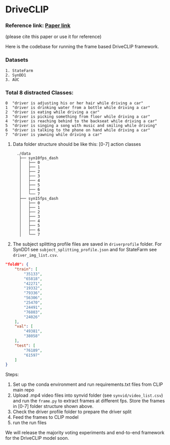 # DriveCLIP
### Reference link: [Paper link](https://ml4ad.github.io/files/papers2022/DriveCLIP:%20Zero-Shot%20Transfer%20for%20Distracted%20Driving%20Activity%20Understanding%20using%20CLIP.pdf)  
(please cite this paper or use it for reference)

Here is the codebase for running the frame based DriveCLIP framework.

### Datasets
```
1. StateFarm
2. SynDD1
3. AUC
```

### Total 8 distracted Classes:
```
0  "driver is adjusting his or her hair while driving a car"
1  "driver is drinking water from a bottle while driving a car"
2  "driver is eating while driving a car"
3  "driver is picking something from floor while driving a car"
4  "driver is reaching behind to the backseat while driving a car"
5  "driver is singing a song with music and smiling while driving"
6  "driver is talking to the phone on hand while driving a car"
7  "driver is yawning while driving a car"
```


1. Data folder structure should be like this: [0-7] action classes

```
     ./data
      ├── syn10fps_dash
      │   ├── 0
      │   ├── 1
      │   ├── 2
      │   ├── 3
      │   ├── 4
      │   ├── 5
      │   ├── 6
      │   └── 7
      ├── syn15fps_dash
      │   ├── 0
      │   ├── 1
      │   ├── 2
      │   ├── 3
      │   ├── 4
      │   ├── 5
      │   ├── 6
      │   └── 7
```

2. The subject splitting profile files are saved in `driverprofile` folder. For SynDD1 see `subject_splitting_profile.json` and for StateFarm see `driver_img_list.csv`.

```json
"fold0": {
    "train": [
        "35133",
        "65818",
        "42271",
        "19332",
        "79336",
        "56306",
        "25470",
        "24491",
        "76803",
        "24026"
    ],
    "val": [
        "49381",
        "38058"
    ],
    "test": [
        "76189",
        "61597"
    ]
}
```

Steps:
1. Set up the conda environment and run requirements.txt files from CLIP main repo
2. Upload .mp4 video files into synvid folder (see `synvid/video_list.csv`) and run the `frame.py` to extract frames at different fps. Store the frames in [0-7] folder structure shown above.
3. Check the driver profile folder to prepare the driver split
3. Feed the frames to CLIP model 
4. run the run files 


We will release the majority voting experiments and end-to-end framework for the DriveCLIP model soon.
